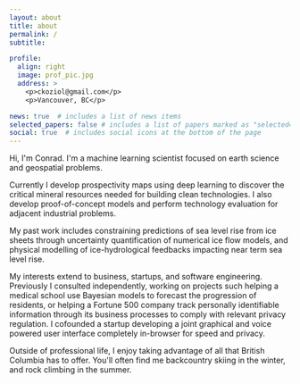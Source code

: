 ```yaml
---
layout: about
title: about
permalink: /
subtitle: 

profile:
  align: right
  image: prof_pic.jpg
  address: >
    <p>ckoziol@gmail.com</p>
    <p>Vancouver, BC</p>

news: true  # includes a list of news items
selected_papers: false # includes a list of papers marked as "selected={true}"
social: true  # includes social icons at the bottom of the page
---
```


Hi, I'm Conrad. I'm a machine learning scientist focused on earth science and geospatial problems. 

Currently I develop prospectivity maps using deep learning to discover the critical mineral resources needed for building clean technologies. I also develop proof-of-concept models and perform technology evaluation for adjacent industrial problems. 

My past work includes constraining predictions of sea level rise from ice sheets through uncertainty quantification of numerical ice flow models, and physical modelling of ice-hydrological feedbacks impacting near term sea level rise.

My interests extend to business, startups, and software engineering. Previously I consulted independently, working on projects such helping a medical school use Bayesian models to forecast the progression of residents, or helping a Fortune 500 company track personally identifiable information through its business processes to comply with relevant privacy regulation. I cofounded a startup developing a joint graphical and voice powered user interface completely in-browser for speed and privacy.

Outside of professional life, I enjoy taking advantage of all that British Columbia has to offer. You'll often find me backcountry skiing in the winter, and rock climbing in the summer. 

<br>
